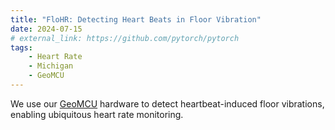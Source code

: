 ```yaml
---
title: "FloHR: Detecting Heart Beats in Floor Vibration"
date: 2024-07-15
# external_link: https://github.com/pytorch/pytorch
tags:
    - Heart Rate
    - Michigan
    - GeoMCU
---
```


We use our [GeoMCU](/project/geomcu) hardware to detect heartbeat-induced floor vibrations, enabling ubiquitous heart rate monitoring.

<!--more-->
